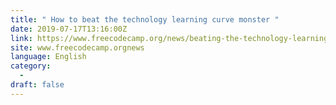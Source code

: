 ```yaml
---
title: " How to beat the technology learning curve monster "
date: 2019-07-17T13:16:00Z
link: https://www.freecodecamp.org/news/beating-the-technology-learning-curve-monster/?utm_medium=RSS&utm_source=news.12bit.vn
site: www.freecodecamp.orgnews
language: English
category:
  -   
draft: false
---
```

